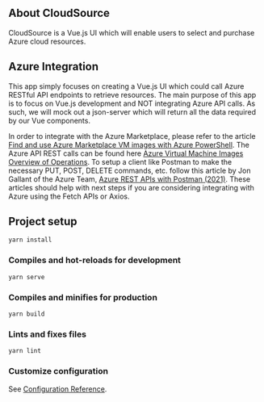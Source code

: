 ## About CloudSource
CloudSource is a Vue.js UI which will enable users to select and purchase Azure cloud resources.

## Azure Integration
This app simply focuses on creating a Vue.js UI which could call Azure RESTful API endpoints to retrieve resources. The main purpose of this app is to focus on Vue.js development and NOT integrating Azure API calls. As such, we will mock out a json-server which will return all the data required by our Vue components.

In order to integrate with the Azure Marketplace, please refer to the article [Find and use Azure Marketplace VM images with Azure PowerShell](https://docs.microsoft.com/en-us/azure/virtual-machines/windows/cli-ps-findimage). The Azure API REST calls can be found here [Azure Virtual Machine Images Overview of Operations](https://docs.microsoft.com/en-us/rest/api/compute/virtual-machine-images). To setup a client like Postman to make the necessary PUT, POST, DELETE commands, etc. follow this article by Jon Gallant of the Azure Team, [Azure REST APIs with Postman (2021)](https://blog.jongallant.com/2021/02/azure-rest-apis-postman-2021/). These articles should help with next steps if you are considering integrating with Azure using the Fetch APIs or Axios.

## Project setup
```
yarn install
```

### Compiles and hot-reloads for development
```
yarn serve
```

### Compiles and minifies for production
```
yarn build
```

### Lints and fixes files
```
yarn lint
```

### Customize configuration
See [Configuration Reference](https://cli.vuejs.org/config/).
